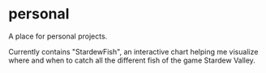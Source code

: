 # personal
A place for personal projects.

Currently contains "StardewFish", an interactive chart helping me visualize where and when to catch all the different fish of the game Stardew Valley.
